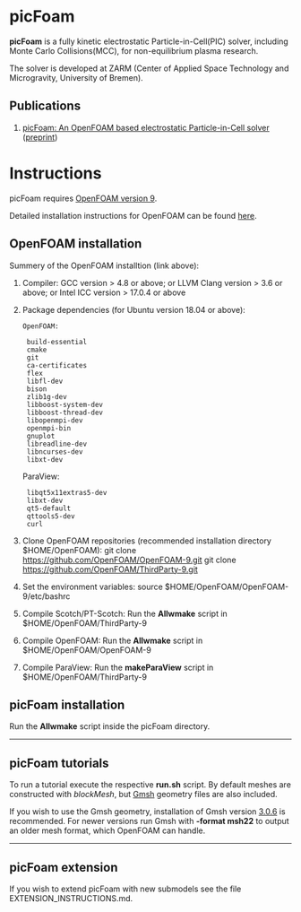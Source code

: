 # picFoam
**picFoam** is a fully kinetic electrostatic Particle-in-Cell(PIC) solver, including Monte Carlo Collisions(MCC), for non-equilibrium plasma research.

The solver is developed at ZARM (Center of Applied Space Technology and Microgravity, University of Bremen).

## Publications

1. [picFoam: An OpenFOAM based electrostatic Particle-in-Cell solver](https://doi.org/10.1016/j.cpc.2021.107853) ([preprint](http://arxiv.org/abs/2012.14724))

# Instructions

picFoam requires [OpenFOAM version 9](https://github.com/OpenFOAM/OpenFOAM-9).

Detailed installation instructions for OpenFOAM can be found [here](https://openfoam.org/download/source/).

## OpenFOAM installation

Summery of the OpenFOAM installtion (link above):

1. Compiler: GCC version > 4.8 or above; or LLVM Clang version > 3.6 or above; or Intel ICC version > 17.0.4 or above
2. Package dependencies (for Ubuntu version 18.04 or above):

       OpenFOAM:

		build-essential
		cmake
        git
        ca-certificates
        flex
        libfl-dev
        bison
        zlib1g-dev
        libboost-system-dev
        libboost-thread-dev
        libopenmpi-dev
        openmpi-bin
        gnuplot
        libreadline-dev
        libncurses-dev
        libxt-dev

	ParaView:

		libqt5x11extras5-dev
		libxt-dev
		qt5-default
		qttools5-dev
        curl

3. Clone OpenFOAM repositories (recommended installation directory $HOME/OpenFOAM):
    git clone https://github.com/OpenFOAM/OpenFOAM-9.git
    git clone https://github.com/OpenFOAM/ThirdParty-9.git

4. Set the environment variables:
    source $HOME/OpenFOAM/OpenFOAM-9/etc/bashrc

5. Compile Scotch/PT-Scotch: Run the **Allwmake** script in $HOME/OpenFOAM/ThirdParty-9
6. Compile OpenFOAM: Run the **Allwmake** script in $HOME/OpenFOAM/OpenFOAM-9
7. Compile ParaView: Run the **makeParaView** script in $HOME/OpenFOAM/ThirdParty-9

## picFoam installation

Run the **Allwmake** script inside the picFoam directory.

---
## picFoam tutorials

To run a tutorial execute the respective **run.sh** script.
By default meshes are constructed with *blockMesh*, but [Gmsh](https://gmsh.info/) geometry files are also included.

If you wish to use the Gmsh geometry, installation of Gmsh version [3.0.6](https://gmsh.info/bin/Linux/gmsh-3.0.6-Linux64.tgz) is recommended.
For newer versions run Gmsh with **-format msh22** to output an older mesh format, which OpenFOAM can handle.

---
## picFoam extension

If you wish to extend picFoam with new submodels see the file EXTENSION_INSTRUCTIONS.md.
